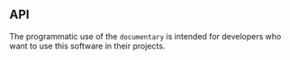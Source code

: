 ## API

The programmatic use of the `documentary` is intended for developers who want to use this software in their projects.
